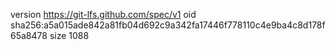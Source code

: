 version https://git-lfs.github.com/spec/v1
oid sha256:a5a015ade842a81fb04d692c9a342fa17446f778110c4e9ba4c8d178f65a8478
size 1088
